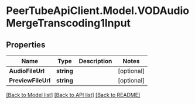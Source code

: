 # PeerTubeApiClient.Model.VODAudioMergeTranscoding1Input

## Properties

Name | Type | Description | Notes
------------ | ------------- | ------------- | -------------
**AudioFileUrl** | **string** |  | [optional] 
**PreviewFileUrl** | **string** |  | [optional] 

[[Back to Model list]](../README.md#documentation-for-models) [[Back to API list]](../README.md#documentation-for-api-endpoints) [[Back to README]](../README.md)

